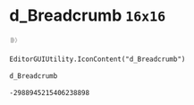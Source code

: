 # d_Breadcrumb `16x16`
<img src="/img/d_Breadcrumb.png" width=16 height=16>

``` CSharp
EditorGUIUtility.IconContent("d_Breadcrumb")
```
```
d_Breadcrumb
```
```
-2988945215406238898
```
